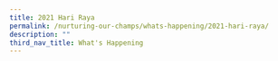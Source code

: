 ```yaml
---
title: 2021 Hari Raya
permalink: /nurturing-our-champs/whats-happening/2021-hari-raya/
description: ""
third_nav_title: What's Happening
---
```

